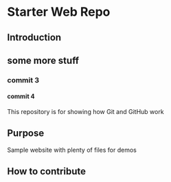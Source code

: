 # Starter Web Repo

## Introduction
## some more stuff

### commit 3

#### commit 4

This repository is for showing how Git and GitHub work

## Purpose

Sample website with plenty of files for demos

## How to contribute
